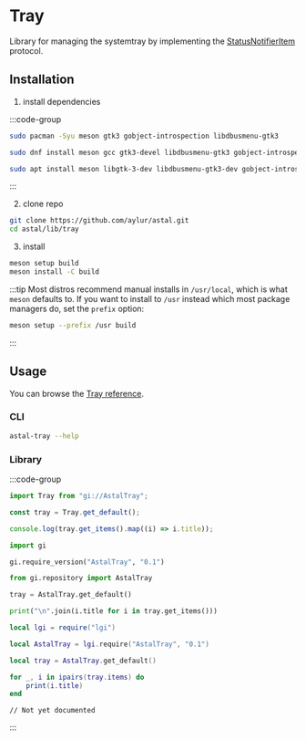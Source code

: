 # Tray

Library for managing the systemtray by implementing the [StatusNotifierItem](https://www.freedesktop.org/wiki/Specifications/StatusNotifierItem/) protocol.

## Installation

1. install dependencies

:::code-group

```sh [<i class="devicon-archlinux-plain"></i> Arch]
sudo pacman -Syu meson gtk3 gobject-introspection libdbusmenu-gtk3
```

```sh [<i class="devicon-fedora-plain"></i> Fedora]
sudo dnf install meson gcc gtk3-devel libdbusmenu-gtk3 gobject-introspection-devel
```

```sh [<i class="devicon-ubuntu-plain"></i> Ubuntu]
sudo apt install meson libgtk-3-dev libdbusmenu-gtk3-dev gobject-introspection
```

:::

2. clone repo

```sh
git clone https://github.com/aylur/astal.git
cd astal/lib/tray
```

3. install

```sh
meson setup build
meson install -C build
```

:::tip
Most distros recommend manual installs in `/usr/local`,
which is what `meson` defaults to. If you want to install to `/usr`
instead which most package managers do, set the `prefix` option:

```sh
meson setup --prefix /usr build
```

:::

## Usage

You can browse the [Tray reference](https://aylur.github.io/libastal/tray).

### CLI

```sh
astal-tray --help
```

### Library

:::code-group

```js [<i class="devicon-javascript-plain"></i> JavaScript]
import Tray from "gi://AstalTray";

const tray = Tray.get_default();

console.log(tray.get_items().map((i) => i.title));
```

```py [<i class="devicon-python-plain"></i> Python]
import gi

gi.require_version("AstalTray", "0.1")

from gi.repository import AstalTray

tray = AstalTray.get_default()

print("\n".join(i.title for i in tray.get_items()))
```

```lua [<i class="devicon-lua-plain"></i> Lua]
local lgi = require("lgi")

local AstalTray = lgi.require("AstalTray", "0.1")

local tray = AstalTray.get_default()

for _, i in ipairs(tray.items) do
	print(i.title)
end
```

```vala [<i class="devicon-vala-plain"></i> Vala]
// Not yet documented
```

:::
